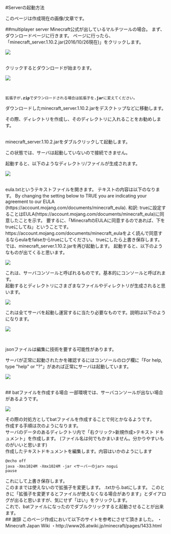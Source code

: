 #Serverの起動方法

<span class="label label-warning">このページは作成現在の画像/文章です。</span>

##multiplayer server
Minecraft公式が出しているマルチツールの場合。
まず、ダウンロードページに行きます。
ページに行ったら、「minecraft_server.1.10.2.jar(2016/10/26現在)」をクリックします。<br>
<p><img src="https://wiki.minesaba.tk/p/img/s_start/1.PNG"></p>
<br>
クリックするとダウンロードが始まります。<br>
<p><img src="https://wiki.minesaba.tk/p/img/s_start/2.PNG"></p>
<br>
<p><code>拡張子が<b>.zip</b>でダウンロードされる場合は拡張子を<b>.jar</b>に変えてください。</code></p>
ダウンロードしたminecraft_server.1.10.2.jarをデスクトップなどに移動します。
<p><span class="label label-warning">その際、ディレクトリを作成し、そのディレクトリに入れることをお勧めします。</span></p>
<br>
minecraft_server.1.10.2.jarをダブルクリックして起動します。
<p><span class="label label-danger">この状態では、サーバは起動していないので接続できません。</span></p>
起動すると、以下のようなディレクトリ/ファイルが生成されます。
<p><img src="https://wiki.minesaba.tk/p/img/s_start/3.PNG"></p>
<br>
eula.txtというテキストファイルを開きます。
テキストの内容は以下のなります。
By changing the setting below to TRUE you are indicating your agreement to our EULA (https://account.mojang.com/documents/minecraft_eula).
和訳: trueに設定することはEULA(https://account.mojang.com/documents/minecraft_eula)に同意したことを示す。
要するに、「MinecraftのEULAに同意するのであれば、下をtrueにしてね」ということです。
<br>
https://account.mojang.com/documents/minecraft_eulaをよく読んで同意するならeulaをfalseからtrueにしてください。
trueにしたら上書き保存します。
<br>
では、minecraft_server.1.10.2.jarを再び起動します。
起動すると、以下のようなものが出てくると思います。
<p><img src="https://wiki.minesaba.tk/p/img/s_start/4.PNG"></p>
これは、サーバコンソールと呼ばれるものです。基本的にコンソールと呼ばれます。
<br>
起動するとディレクトリにさまざまなファイルやディレクトリが生成されると思います。
<p><img src="https://wiki.minesaba.tk/p/img/s_start/5.PNG"></p>
これは全てサーバを起動し運営するに当たり必要なものです。説明は以下のようになります。
<p><img src="https://wiki.minesaba.tk/p/img/s_start/7.PNG"></p>
<br><p><span class="label label-danger">jsonファイルは編集に技術を要する可能性があります。</span></p>
サーバが正常に起動されたかを確認するにはコンソールのログ欄に「For help, type "help" or "?"」があれば正常にサーバは起動しています。
<p><img src="https://wiki.minesaba.tk/p/img/s_start/6.PNG"></p>
<br>
## batファイルを作成する場合
一部環境では、サーバコンソールが出ない場合があるようです。
<p><img src="https://wiki.minesaba.tk/p/img/s_start/4.PNG"></p>
その際の対処方としてbatファイルを作成することで何とかなるようです。
<br>
作成する手順は次のようになります。
<br>
サーバのデータのあるディレクトリ内で「右クリック>新規作成>テキスト ドキュメント」を作成します。
(ファイル名は何でもかまいません。分かりやすいものがいいと思います)
<br>
作成したテキストドキュメントを編集します。内容はいかのようにします
<p><code>@echo off
java -Xms1024M -Xmx1024M -jar <サーバーのjar> nogui
pause</code></p>
これにして上書き保存します。
<br>
このままでは使えないので拡張子を変更します。
.txtから.batにします。
このときに「拡張子を変更するとファイルが使えなくなる場合があります」とダイアログが出ると思いますが、気にせず「はい」をクリックします。
<br>
これで、batファイルになったのでダブルクリックすると起動させることが出来ます。
<br>
## 謝辞
このページ作成において以下のサイトを参考にさせて頂きました。
・Minecraft Japan Wiki
    ・http://www26.atwiki.jp/minecraft/pages/1433.html
